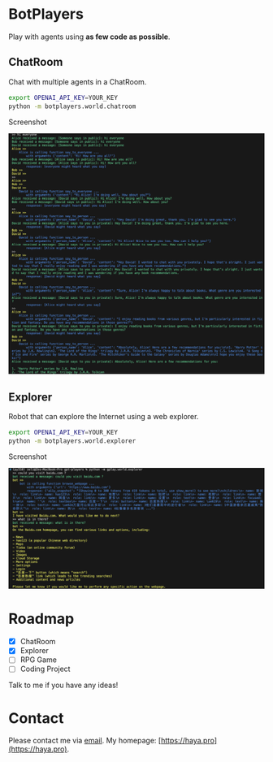 # BotPlayers
Play with agents using **as few code as possible**.

## ChatRoom

Chat with multiple agents in a ChatRoom.

```bash
export OPENAI_API_KEY=YOUR_KEY
python -m botplayers.world.chatroom
```

Screenshot

![](./media/chatroom_screenshot.png)

## Explorer

Robot that can explore the Internet using a web explorer.

```bash
export OPENAI_API_KEY=YOUR_KEY
python -m botplayers.world.explorer
```

Screenshot

![](./media/explorer_screenshot.png)


# Roadmap

- [x] ChatRoom
- [x] Explorer
- [ ] RPG Game
- [ ] Coding Project

Talk to me if you have any ideas!


# Contact

Please contact me via [email](mailto:yangh2007@gmail.com).
My homepage: [https://haya.pro](https://haya.pro).
